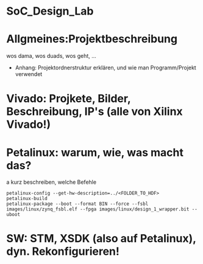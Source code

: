 # SoC_Design_Lab



# Allgmeines:Projektbeschreibung
wos dama, wos duads, wos geht, ...
+ Anhang: Projektordnerstruktur erklären, und wie man Programm/Projekt verwendet

# Vivado: Projkete, Bilder, Beschreibung, IP's (alle von Xilinx Vivado!)

# Petalinux: warum, wie, was macht das?
a kurz beschreiben, welche Befehle
```
petalinux-config --get-hw-description=../<FOLDER_TO_HDF>
petalinux-build
petalinux-package --boot --format BIN --force --fsbl images/linux/zynq_fsbl.elf --fpga images/linux/design_1_wrapper.bit --uboot
```

# SW: STM, XSDK (also auf Petalinux), dyn. Rekonfigurieren!


